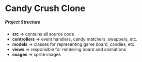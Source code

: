 # Candy Crush Clone

##### Project Structure

- **src** => contains all source code
 - **controllers** => event handlers, candy matchers, swappers, etc.
 - **models** => classes for representing game board, candies, etc.
 - **views** => responsible for rendering board and animations
 - **images** => sprite images

